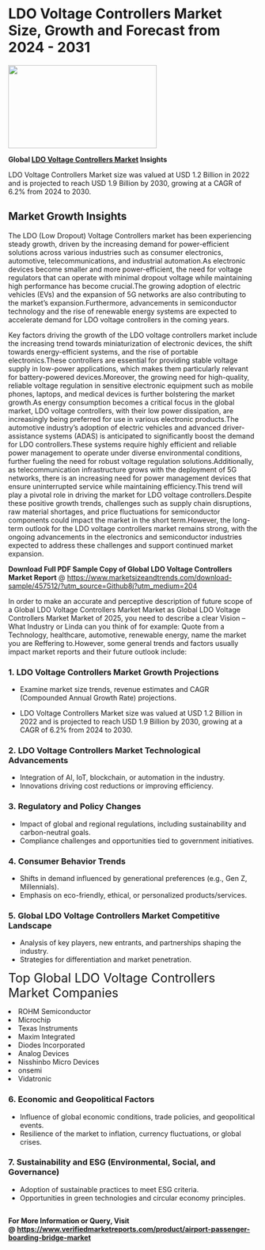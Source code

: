 <H1>LDO Voltage Controllers Market Size, Growth and Forecast from 2024 - 2031</H1><img class="aligncenter size-medium wp-image-584254" src="https://thirdeyenews.in/wp-content/uploads/2024/09/Global-Market-Research-300x168.jpeg" alt="" width="300" height="168" /><p><strong>Global&nbsp;<a href="https://www.marketsizeandtrends.com/download-sample/457512/?utm_source=Github8j?utm_medium=204">LDO Voltage Controllers Market</a> Insights</strong></p><p>LDO Voltage Controllers Market size was valued at USD 1.2 Billion in 2022 and is projected to reach USD 1.9 Billion by 2030, growing at a CAGR of 6.2% from 2024 to 2030.</p><p><h2>Market Growth Insights</h2> <p>The LDO (Low Dropout) Voltage Controllers market has been experiencing steady growth, driven by the increasing demand for power-efficient solutions across various industries such as consumer electronics, automotive, telecommunications, and industrial automation.As electronic devices become smaller and more power-efficient, the need for voltage regulators that can operate with minimal dropout voltage while maintaining high performance has become crucial.The growing adoption of electric vehicles (EVs) and the expansion of 5G networks are also contributing to the market’s expansion.Furthermore, advancements in semiconductor technology and the rise of renewable energy systems are expected to accelerate demand for LDO voltage controllers in the coming years.</p> <p>Key factors driving the growth of the LDO voltage controllers market include the increasing trend towards miniaturization of electronic devices, the shift towards energy-efficient systems, and the rise of portable electronics.These controllers are essential for providing stable voltage supply in low-power applications, which makes them particularly relevant for battery-powered devices.Moreover, the growing need for high-quality, reliable voltage regulation in sensitive electronic equipment such as mobile phones, laptops, and medical devices is further bolstering the market growth.As energy consumption becomes a critical focus in the global market, LDO voltage controllers, with their low power dissipation, are increasingly being preferred for use in various electronic products.The automotive industry’s adoption of electric vehicles and advanced driver-assistance systems (ADAS) is anticipated to significantly boost the demand for LDO controllers.These systems require highly efficient and reliable power management to operate under diverse environmental conditions, further fueling the need for robust voltage regulation solutions.Additionally, as telecommunication infrastructure grows with the deployment of 5G networks, there is an increasing need for power management devices that ensure uninterrupted service while maintaining efficiency.This trend will play a pivotal role in driving the market for LDO voltage controllers.Despite these positive growth trends, challenges such as supply chain disruptions, raw material shortages, and price fluctuations for semiconductor components could impact the market in the short term.However, the long-term outlook for the LDO voltage controllers market remains strong, with the ongoing advancements in the electronics and semiconductor industries expected to address these challenges and support continued market expansion.</p> <p><span class=""><strong>Download Full PDF Sample Copy of Global LDO Voltage Controllers Market Report</strong> @ <a href="https://www.marketsizeandtrends.com/download-sample/457512/?utm_source=Github8j?utm_medium=204" target="_blank">https://www.marketsizeandtrends.com/download-sample/457512/?utm_source=Github8j?utm_medium=204</a></span></p><p>In order to make an accurate and perceptive description of future scope of a Global&nbsp;LDO Voltage Controllers Market Market as Global&nbsp;LDO Voltage Controllers Market Market of 2025, you need to describe a clear Vision &ndash; What Industry or Linda can you think of for example: Quote from a Technology, healthcare, automotive, renewable energy, name the market you are Reffering to.However, some general trends and factors usually impact market reports and their future outlook include:</p><h3>1.&nbsp;<strong>LDO Voltage Controllers Market Growth Projections</strong></h3><ul><li>Examine market size trends, revenue estimates and CAGR (Compounded Annual Growth Rate) projections.</li><li><p>LDO Voltage Controllers Market size was valued at USD 1.2 Billion in 2022 and is projected to reach USD 1.9 Billion by 2030, growing at a CAGR of 6.2% from 2024 to 2030.</p></li></ul><h3>2.&nbsp;<strong>LDO Voltage Controllers Market Technological Advancements</strong></h3><ul><li>Integration of AI, IoT, blockchain, or automation in the industry.</li><li>Innovations driving cost reductions or improving efficiency.</li></ul><h3>3.&nbsp;<strong>Regulatory and Policy Changes</strong></h3><ul><li>Impact of global and regional regulations, including sustainability and carbon-neutral goals.</li><li>Compliance challenges and opportunities tied to government initiatives.</li></ul><h3>4.&nbsp;<strong>Consumer Behavior Trends</strong></h3><ul><li>Shifts in demand influenced by generational preferences (e.g., Gen Z, Millennials).</li><li>Emphasis on eco-friendly, ethical, or personalized products/services.</li></ul><h3>5.&nbsp;<strong>Global LDO Voltage Controllers Market Competitive Landscape</strong></h3><ul><li>Analysis of key players, new entrants, and partnerships shaping the industry.</li><li>Strategies for differentiation and market penetration.</li></ul><p data-pm-slice="1 1 []"><span style="color: inherit; font-family: inherit; font-size: 25px;">Top Global LDO Voltage Controllers Market Companies</span></p><div class="" data-test-id=""><p><li>ROHM Semiconductor</li><li> Microchip</li><li> Texas Instruments</li><li> Maxim lntegrated</li><li> Diodes lncorporated</li><li> Analog Devices</li><li> Nisshinbo Micro Devices</li><li> onsemi</li><li> Vidatronic</li></p></div><h3>6.&nbsp;<strong>Economic and Geopolitical Factors</strong></h3><ul><li>Influence of global economic conditions, trade policies, and geopolitical events.</li><li>Resilience of the market to inflation, currency fluctuations, or global crises.</li></ul><h3>7.&nbsp;<strong>Sustainability and ESG (Environmental, Social, and Governance)</strong></h3><ul><li>Adoption of sustainable practices to meet ESG criteria.</li><li>Opportunities in green technologies and circular economy principles.</li></ul><h2><strong style="font-size: 14px;">For More Information or Query, Visit @&nbsp;</strong><a style="background-color: #ffffff; font-size: 14px;" href="https://www.marketsizeandtrends.com/report/ldo-voltage-controllers-market/" target="_blank">https://www.verifiedmarketreports.com/product/airport-passenger-boarding-bridge-market</a></h2>